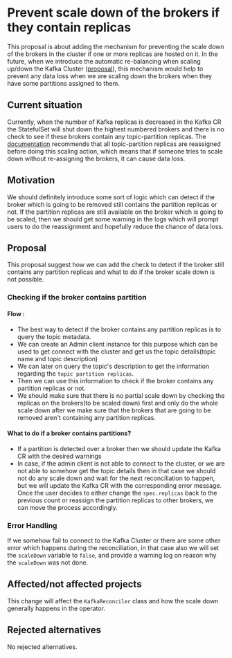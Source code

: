 
# Prevent scale down of the brokers if they contain replicas

This proposal is about adding the mechanism for preventing the scale down of the brokers in the cluster if one or more replicas are hosted on it.
In the future, when we introduce the automatic re-balancing when scaling up/down the Kafka Cluster ([proposal](https://github.com/strimzi/proposals/blob/main/035-rebalance-types-scaling-brokers.md)), this mechanism would help to prevent any data loss when we are scaling down the brokers when they have some partitions assigned to them.

## Current situation

Currently, when the number of Kafka replicas is decreased in the Kafka CR the StatefulSet will shut down the highest numbered brokers and there is no check to see if these brokers contain any topic-partition replicas.
The [documentation](https://strimzi.io/docs/operators/latest/configuring.html#scaling-clusters-str) recommends that all topic-partition replicas are reassigned before doing this scaling action, which means that if someone tries to scale down without re-assigning the brokers, it can cause data loss.

## Motivation

We should definitely introduce some sort of logic which can detect if the broker which is going to be removed still contains the partition replicas or not.
If the partition replicas are still available on the broker which is going to be scaled, then we should get some warning in the logs which will prompt users to do the reassignment and hopefully reduce the chance of data loss.

## Proposal

This proposal suggest how we can add the check to detect if the broker still contains any partition replicas and what to do if the broker scale down is not possible.

### Checking if the broker contains partition

#### Flow :

- The best way to detect if the broker contains any partition replicas is to query the topic metadata.
- We can create an Admin client instance for this purpose which can be used to get connect with the cluster and get us the topic details(topic name and topic description)
- We can later on query the topic's description to get the information regarding the `topic partition replicas`.
- Then we can use this information to check if the broker contains any partition replicas or not.
- We should make sure that there is no partial scale down by checking the replicas on the brokers(to be scaled down) first and only do the whole scale down after we make sure that the brokers that are going to be removed aren't containing any partition replicas.

#### What to do if a broker contains partitions?

- If a partition is detected over a broker then we should update the Kafka CR with the desired warnings
- In case, if the admin client is not able to connect to the cluster, or we are not able to somehow get the topic details then in that case we should not do any scale down and wait for the next reconciliation to happen, but we will update the Kafka CR with the corresponding error message. 
  Once the user decides to either change the `spec.replicas` back to the previous count or reassign the partition replicas to other brokers, we can move the process accordingly.

### Error Handling

If we somehow fail to connect to the Kafka Cluster or there are some other error which happens during the reconciliation, in that case also we will set the `scaleDown` variable to `false`, and provide a warning log on reason why the `scaleDown` was not done.

## Affected/not affected projects

This change will affect the `KafkaReconciler` class and how the scale down generally happens in the operator.

## Rejected alternatives

No rejected alternatives.